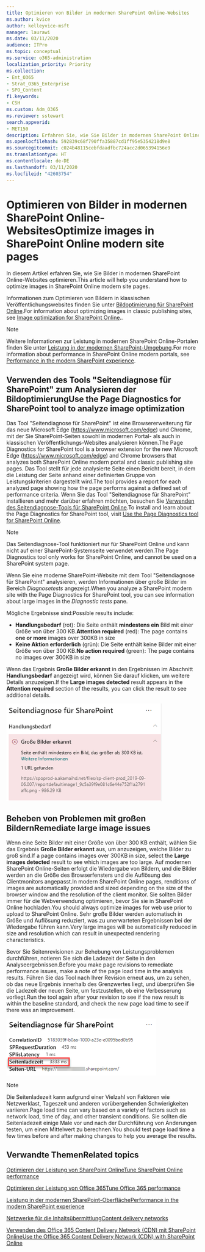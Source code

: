 ```yaml
---
title: Optimieren von Bilder in modernen SharePoint Online-Websites
ms.author: kvice
author: kelleyvice-msft
manager: laurawi
ms.date: 03/11/2020
audience: ITPro
ms.topic: conceptual
ms.service: o365-administration
localization_priority: Priority
ms.collection:
- Ent_O365
- Strat_O365_Enterprise
- SPO_Content
f1.keywords:
- CSH
ms.custom: Adm_O365
ms.reviewer: sstewart
search.appverid:
- MET150
description: Erfahren Sie, wie Sie Bilder in modernen SharePoint Online-Websites optimieren.
ms.openlocfilehash: 592839c68f790ffa35887cd1ff95e5354218d9e8
ms.sourcegitcommit: c024b48115cebfdaadfbc724acc2d065394156e9
ms.translationtype: HT
ms.contentlocale: de-DE
ms.lasthandoff: 03/11/2020
ms.locfileid: "42603754"
---
```

# <a name="optimize-images-in-sharepoint-online-modern-site-pages"></a><span data-ttu-id="4aa7c-103">Optimieren von Bilder in modernen SharePoint Online-Websites</span><span class="sxs-lookup"><span data-stu-id="4aa7c-103">Optimize images in SharePoint Online modern site pages</span></span>

<span data-ttu-id="4aa7c-104">In diesem Artikel erfahren Sie, wie Sie Bilder in modernen SharePoint Online-Websites optimieren.</span><span class="sxs-lookup"><span data-stu-id="4aa7c-104">This article will help you understand how to optimize images in SharePoint Online modern site pages.</span></span>

<span data-ttu-id="4aa7c-105">Informationen zum Optimieren von Bildern in klassischen Veröffentlichungswebsites finden Sie unter [Bildoptimierung für SharePoint Online](image-optimization-for-sharepoint-online.md).</span><span class="sxs-lookup"><span data-stu-id="4aa7c-105">For information about optimizing images in classic publishing sites, see [Image optimization for SharePoint Online](image-optimization-for-sharepoint-online.md)..</span></span>

>[!NOTE]
><span data-ttu-id="4aa7c-106">Weitere Informationen zur Leistung in modernen SharePoint Online-Portalen finden Sie unter [Leistung in der modernen SharePoint-Umgebung](https://docs.microsoft.com/sharepoint/modern-experience-performance).</span><span class="sxs-lookup"><span data-stu-id="4aa7c-106">For more information about performance in SharePoint Online modern portals, see [Performance in the modern SharePoint experience](https://docs.microsoft.com/sharepoint/modern-experience-performance).</span></span>

## <a name="use-the-page-diagnostics-for-sharepoint-tool-to-analyze-image-optimization"></a><span data-ttu-id="4aa7c-107">Verwenden des Tools "Seitendiagnose für SharePoint" zum Analysieren der Bildoptimierung</span><span class="sxs-lookup"><span data-stu-id="4aa7c-107">Use the Page Diagnostics for SharePoint tool to analyze image optimization</span></span>

<span data-ttu-id="4aa7c-108">Das Tool "Seitendiagnose für SharePoint" ist eine Browsererweiterung für das neue Microsoft Edge (https://www.microsoft.com/edge) und Chrome, mit der Sie SharePoint-Seiten sowohl in modernen Portal- als auch in klassischen Veröffentlichungs-Websites analysieren können.</span><span class="sxs-lookup"><span data-stu-id="4aa7c-108">The Page Diagnostics for SharePoint tool is a browser extension for the new Microsoft Edge (https://www.microsoft.com/edge) and Chrome browsers that analyzes both SharePoint Online modern portal and classic publishing site pages.</span></span> <span data-ttu-id="4aa7c-109">Das Tool stellt für jede analysierte Seite einen Bericht bereit, in dem die Leistung der Seite anhand einer definierten Gruppe von Leistungskriterien dargestellt wird.</span><span class="sxs-lookup"><span data-stu-id="4aa7c-109">The tool provides a report for each analyzed page showing how the page performs against a defined set of performance criteria.</span></span> <span data-ttu-id="4aa7c-110">Wenn Sie das Tool "Seitendiagnose für SharePoint" installieren und mehr darüber erfahren möchten, besuchen Sie [Verwenden des Seitendiagnose-Tools für SharePoint Online](page-diagnostics-for-spo.md).</span><span class="sxs-lookup"><span data-stu-id="4aa7c-110">To install and learn about the Page Diagnostics for SharePoint tool, visit [Use the Page Diagnostics tool for SharePoint Online](page-diagnostics-for-spo.md).</span></span>

>[!NOTE]
><span data-ttu-id="4aa7c-111">Das Seitendiagnose-Tool funktioniert nur für SharePoint Online und kann nicht auf einer SharePoint-Systemseite verwendet werden.</span><span class="sxs-lookup"><span data-stu-id="4aa7c-111">The Page Diagnostics tool only works for SharePoint Online, and cannot be used on a SharePoint system page.</span></span>

<span data-ttu-id="4aa7c-112">Wenn Sie eine moderne SharePoint-Website mit dem Tool "Seitendiagnose für SharePoint" analysieren, werden Informationen über große Bilder im Bereich _Diagnosetests_ angezeigt.</span><span class="sxs-lookup"><span data-stu-id="4aa7c-112">When you analyze a SharePoint modern site with the Page Diagnostics for SharePoint tool, you can see information about large images in the _Diagnostic tests_ pane.</span></span>

<span data-ttu-id="4aa7c-113">Mögliche Ergebnisse sind:</span><span class="sxs-lookup"><span data-stu-id="4aa7c-113">Possible results include:</span></span>

- <span data-ttu-id="4aa7c-114">**Handlungsbedarf** (rot): Die Seite enthält **mindestens ein** Bild mit einer Größe von über 300 KB.</span><span class="sxs-lookup"><span data-stu-id="4aa7c-114">**Attention required** (red): The page contains **one or more** images over 300KB in size</span></span>
- <span data-ttu-id="4aa7c-115">**Keine Aktion erforderlich** (grün): Die Seite enthält keine Bilder mit einer Größe von über 300 KB.</span><span class="sxs-lookup"><span data-stu-id="4aa7c-115">**No action required** (green): The page contains no images over 300KB in size</span></span>

<span data-ttu-id="4aa7c-116">Wenn das Ergebnis **Große Bilder erkannt** in den Ergebnissen im Abschnitt **Handlungsbedarf** angezeigt wird, können Sie darauf klicken, um weitere Details anzuzeigen.</span><span class="sxs-lookup"><span data-stu-id="4aa7c-116">If the **Large images detected** result appears in the **Attention required** section of the results, you can click the result to see additional details.</span></span>

![Tool für die Seitendiagnose – Ergebnisse](media/modern-portal-optimization/pagediag-large-images.png)

## <a name="remediate-large-image-issues"></a><span data-ttu-id="4aa7c-118">Beheben von Problemen mit großen Bildern</span><span class="sxs-lookup"><span data-stu-id="4aa7c-118">Remediate large image issues</span></span>

<span data-ttu-id="4aa7c-119">Wenn eine Seite Bilder mit einer Größe von über 300 KB enthält, wählen Sie das Ergebnis **Große Bilder erkannt** aus, um anzuzeigen, welche Bilder zu groß sind.</span><span class="sxs-lookup"><span data-stu-id="4aa7c-119">If a page contains images over 300KB in size, select the **Large images detected** result to see which images are too large.</span></span> <span data-ttu-id="4aa7c-120">Auf modernen SharePoint Online-Seiten erfolgt die Wiedergabe von Bildern, und die Bilder werden an die Größe des Browserfensters und die Auflösung des Clientmonitors angepasst.</span><span class="sxs-lookup"><span data-stu-id="4aa7c-120">In modern SharePoint Online pages, renditions of images are automatically provided and sized depending on the size of the browser window and the resolution of the client monitor.</span></span> <span data-ttu-id="4aa7c-121">Sie sollten Bilder immer für die Webverwendung optimieren, bevor Sie sie in SharePoint Online hochladen.</span><span class="sxs-lookup"><span data-stu-id="4aa7c-121">You should always optimize images for web use prior to upload to SharePoint Online.</span></span> <span data-ttu-id="4aa7c-122">Sehr große Bilder werden automatisch in Größe und Auflösung reduziert, was zu unerwarteten Ergebnissen bei der Wiedergabe führen kann.</span><span class="sxs-lookup"><span data-stu-id="4aa7c-122">Very large images will be automatically reduced in size and resolution which can result in unexpected rendering characteristics.</span></span>

<span data-ttu-id="4aa7c-123">Bevor Sie Seitenrevisionen zur Behebung von Leistungsproblemen durchführen, notieren Sie sich die Ladezeit der Seite in den Analyseergebnissen.</span><span class="sxs-lookup"><span data-stu-id="4aa7c-123">Before you make page revisions to remediate performance issues, make a note of the page load time in the analysis results.</span></span> <span data-ttu-id="4aa7c-124">Führen Sie das Tool nach Ihrer Revision erneut aus, um zu sehen, ob das neue Ergebnis innerhalb des Grenzwertes liegt, und überprüfen Sie die Ladezeit der neuen Seite, um festzustellen, ob eine Verbesserung vorliegt.</span><span class="sxs-lookup"><span data-stu-id="4aa7c-124">Run the tool again after your revision to see if the new result is within the baseline standard, and check the new page load time to see if there was an improvement.</span></span>

![Ergebnisse der Seitenladezeiten](media/modern-portal-optimization/pagediag-page-load-time.png)

>[!NOTE]
><span data-ttu-id="4aa7c-126">Die Seitenladezeit kann aufgrund einer Vielzahl von Faktoren wie Netzwerklast, Tageszeit und anderen vorübergehenden Schwierigkeiten variieren.</span><span class="sxs-lookup"><span data-stu-id="4aa7c-126">Page load time can vary based on a variety of factors such as network load, time of day, and other transient conditions.</span></span> <span data-ttu-id="4aa7c-127">Sie sollten die Seitenladezeit einige Male vor und nach der Durchführung von Änderungen testen, um einen Mittelwert zu berechnen.</span><span class="sxs-lookup"><span data-stu-id="4aa7c-127">You should test page load time a few times before and after making changes to help you average the results.</span></span>

## <a name="related-topics"></a><span data-ttu-id="4aa7c-128">Verwandte Themen</span><span class="sxs-lookup"><span data-stu-id="4aa7c-128">Related topics</span></span>

[<span data-ttu-id="4aa7c-129">Optimieren der Leistung von SharePoint Online</span><span class="sxs-lookup"><span data-stu-id="4aa7c-129">Tune SharePoint Online performance</span></span>](tune-sharepoint-online-performance.md)

[<span data-ttu-id="4aa7c-130">Optimieren der Leistung von Office 365</span><span class="sxs-lookup"><span data-stu-id="4aa7c-130">Tune Office 365 performance</span></span>](tune-office-365-performance.md)

[<span data-ttu-id="4aa7c-131">Leistung in der modernen SharePoint-Oberfläche</span><span class="sxs-lookup"><span data-stu-id="4aa7c-131">Performance in the modern SharePoint experience</span></span>](https://docs.microsoft.com/sharepoint/modern-experience-performance)

[<span data-ttu-id="4aa7c-132">Netzwerke für die Inhaltsübermittlung</span><span class="sxs-lookup"><span data-stu-id="4aa7c-132">Content delivery networks</span></span>](content-delivery-networks.md)

[<span data-ttu-id="4aa7c-133">Verwenden des Office 365 Content Delivery Network (CDN) mit SharePoint Online</span><span class="sxs-lookup"><span data-stu-id="4aa7c-133">Use the Office 365 Content Delivery Network (CDN) with SharePoint Online</span></span>](use-office-365-cdn-with-spo.md)
